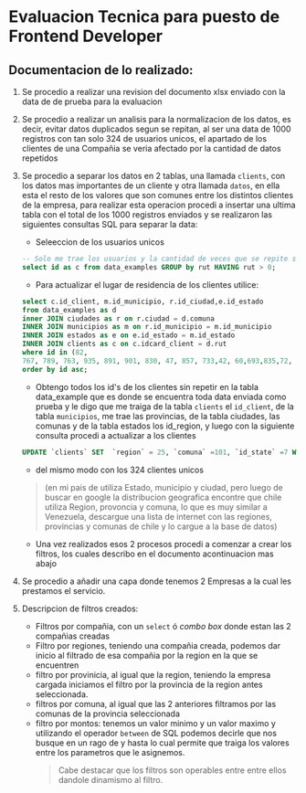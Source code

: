 # Evaluacion Tecnica para puesto de Frontend Developer

## Documentacion de lo realizado: 

1. Se procedio a realizar una revision del documento xlsx enviado con la data de de prueba para la evaluacion
2. Se procedio a realizar un analisis para la normalizacion de los datos, es decir, evitar datos duplicados segun se repitan, al ser una data de 1000 registros con tan solo 324 de usuarios unicos, el apartado de los clientes de una Compañia se veria afectado por la cantidad de datos repetidos
3. Se procedio a separar los datos en 2 tablas, una llamada `clients`, con los datos mas importantes de un cliente y otra llamada `datos`, en ella esta el resto de los valores que son comunes entre los distintos clientes de la empresa, para realizar esta operacion procedi a insertar una ultima tabla con el total de los 1000 registros enviados y se realizaron las siguientes consultas SQL para separar la data: 
   - Seleeccion de los usuarios unicos 
    ```sql
    -- Solo me trae los usuarios y la cantidad de veces que se repite su rut
    select id as c from data_examples GROUP by rut HAVING rut > 0;
    ```
    - Para actualizar el lugar de residencia de los clientes utilice:
    ```sql
    select c.id_client, m.id_municipio, r.id_ciudad,e.id_estado
    from data_examples as d 
    inner JOIN ciudades as r on r.ciudad = d.comuna 
    INNER JOIN municipios as m on r.id_municipio = m.id_municipio 
    INNER JOIN estados as e on e.id_estado = m.id_estado 
    INNER JOIN clients as c on c.idcard_client = d.rut 
    where id in (82, 
    767, 789, 763, 935, 891, 901, 830, 47, 857, 733,42, 60,693,835,72, 98,937,914,57, 53,730,766,770,746,782,964,866,994,816,977,163,825,864,855,870,886,911,757,920,729,744,996,820,948,925,824,817,909,947,970,863,921,979,930,907,943,828,52, 93,173,1, 68,836,854,887,769,850,792,892,939,526,972,959,899,810,778,889,851,878,548,877,796,787,928,741,777,867,749,987,755,912,16, 7, 50,969,726,902,800,774,803,783,929,893,990,919,753,727,940,732,790,771,871,844,967,734,971,845,776,411,804,832,997,916,973,779,906,872,740,62, 80,882,797,992,839,868,915,791,840,843,860,841,941,795,931,938,833,858,856,739,735,875,958,822,738,750,983,975,21, 85,918,989,737,995,954,942,842,865,963,751,756,976,984,922,932,762,946,773,754,933,988,834,764,765,772,978,788,974,852,951,945,985,982,927,793,910,949,747,926,862,798,955,805,752,748,759,784,849,760,965,999,873,980,962,880,861,966,742,881,786,876,961,799,934,885,826,819,728,801,846,384,781,859,905,903,917,768,736,956,904,775,991,794,884,924,888,745,883,908,957,981,869,831,815,879,923,829,953,761,952,821,986,743,418,823,838,802,410,553,655,666,389,709,2, 33,472,124,650,807,541,896,809,521,898,660,874,818,895,589,143,758,619,90, 08,105,100,814,811,847,473,806,458,837,95, 31,642,110,604,399,812,936,423,913,498,827,813,599,894,119,158,704,900,848,673) 
    order by id asc;
    ```
    - Obtengo todos los id's de los clientes sin repetir en la tabla data_example que es donde se encuentra toda data enviada como prueba y le digo que me traiga de la tabla `clients` el `id_client`, de la tabla `municipios`, me trae las provincias, de la tabla ciudades, las comunas y de la tabla estados los id_region, y luego con la siguiente consulta procedi a actualizar a los clientes
    ```SQL
    UPDATE `clients` SET  `region` = 25, `comuna` =101, `id_state` =7 WHERE id_client =1;
    ```
     - del mismo modo con los 324 clientes unicos 
        
    > (en mi pais de utiliza Estado, municipio y ciudad, pero luego de buscar en google la distribucion geografica encontre que chile utiliza Region, provoncia y comuna, lo que es muy similar a Venezuela, descargue una lista de internet con las regiones, provincias y comunas de chile y lo cargue a la base de datos)
   
    - Una vez realizados esos 2 procesos procedi a comenzar a crear los filtros, los cuales describo en el documento acontinuacion mas abajo
4. Se procedio a añadir una capa donde tenemos 2 Empresas a la cual les prestamos el servicio. 
5. Descripcion de filtros creados:
   - Filtros por compañia, con un `select` ó _combo box_ donde estan las 2 compañias creadas
   - Filtro por regiones, teniendo una compañia creada, podemos dar inicio al filtrado de esa compañia por la region en la que se encuentren
   - filtro por provinicia, al igual que la region, teniendo la empresa cargada iniciamos el filtro por la provincia de la region antes seleccionada.
   - filtros por comuna, al igual que las 2 anteriores filtramos por las comunas de la provincia seleccionada
   - filtro por montos: tenemos un valor minimo y un valor maximo y utilizando el operador `between` de SQL podemos decirle que nos busque en un rago de y hasta lo cual permite que traiga los valores entre los parametros que le asignemos.
       > Cabe destacar que los filtros son operables entre entre ellos dandole dinamismo al filtro.
